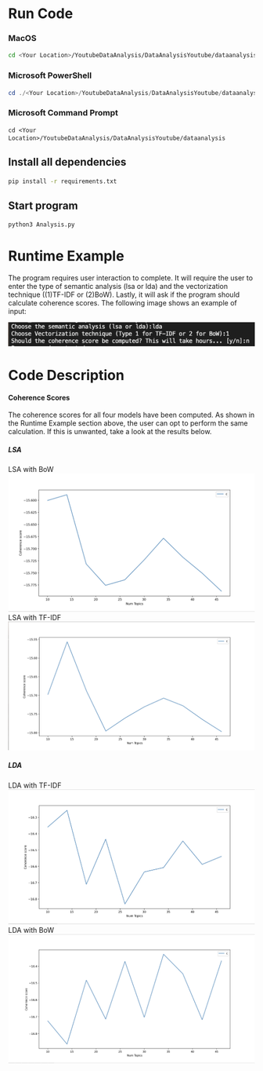 # Run Code

### MacOS
``` bash
cd <Your Location>/YoutubeDataAnalysis/DataAnalysisYoutube/dataanalysis
```
### Microsoft PowerShell
```powershell
cd ./<Your Location>/YoutubeDataAnalysis/DataAnalysisYoutube/dataanalysis
```
### Microsoft Command Prompt
```command prompt
cd <Your Location>/YoutubeDataAnalysis/DataAnalysisYoutube/dataanalysis
```

## Install all dependencies
``` bash
pip install -r requirements.txt
```

## Start program
```bash
python3 Analysis.py
```

# Runtime Example
The program requires user interaction to complete. It will require the user to enter the type of semantic analysis (lsa or lda) and the vectorization technique ((1)TF-IDF or (2)BoW). 
Lastly, it will ask if the program should calculate coherence scores.
The following image shows an example of input:

![Input User](Images/Working_example.png)

# Code Description

#### Coherence Scores
The coherence scores for all four models have been computed. 
As shown in the Runtime Example section above, the user can opt to perform the same calculation.
If this is unwanted, take a look at the results below.

##### LSA
LSA with BoW
![Coherence Scores BoW LSA](Images/LSA_BOW_Coherence.png)
LSA with TF-IDF
![Coherence Scores TF-IDF LSA](Images/LSA_TFIDF_UMASS.png)

##### LDA
LDA with TF-IDF
![Coherence Scores TF-IDF LDA](Images/LDA_TFIDF_UMASS.png)
LDA with BoW
![Coherence Scores BoW LDA](Images/LDA_BOW_UMASS.png)







